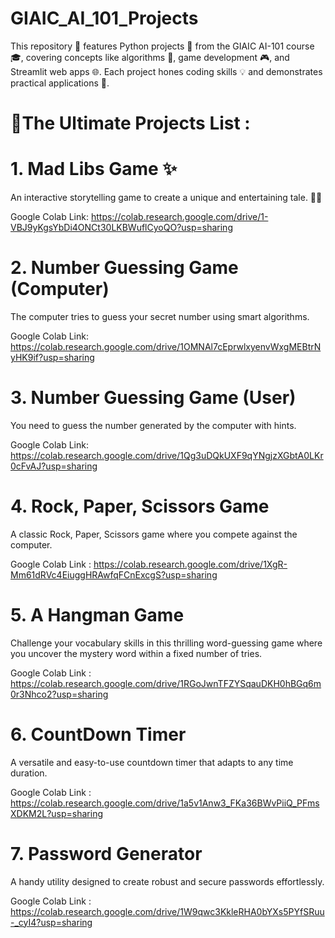 # GIAIC_AI_101_Projects
This repository 🌟 features Python projects 🐍 from the GIAIC AI-101 course 🎓, covering concepts like algorithms 🤖, game development 🎮, and Streamlit web apps 🌐. Each project hones coding skills 💡 and demonstrates practical applications 🚀.

# 📜The Ultimate Projects List :

# 1. Mad Libs Game ✨
 
   An interactive storytelling game to create a unique and entertaining tale. 🌟📖
   
   Google Colab Link:
   https://colab.research.google.com/drive/1-VBJ9yKgsYbDi4ONCt30LKBWuflCyoQO?usp=sharing

# 2. Number Guessing Game (Computer)
  The computer tries to guess your secret number using smart algorithms.
  
  Google Colab Link:
  https://colab.research.google.com/drive/1OMNAl7cEprwlxyenvWxgMEBtrNyHK9if?usp=sharing

# 3. Number Guessing Game (User)
  You need to guess the number generated by the computer with hints.
  
  Google Colab Link: 
  https://colab.research.google.com/drive/1Qg3uDQkUXF9qYNgjzXGbtA0LKr0cFvAJ?usp=sharing
  
# 4. Rock, Paper, Scissors Game
  A classic Rock, Paper, Scissors game where you compete against the computer.

  Google Colab Link :
  https://colab.research.google.com/drive/1XgR-Mm61dRVc4EiuggHRAwfqFCnExcgS?usp=sharing

# 5. A Hangman Game 
  Challenge your vocabulary skills in this thrilling word-guessing game where you uncover the mystery word within a fixed number of tries.

  Google Colab Link :
  https://colab.research.google.com/drive/1RGoJwnTFZYSqauDKH0hBGq6m0r3Nhco2?usp=sharing

# 6. CountDown Timer
  A versatile and easy-to-use countdown timer that adapts to any time duration.

  Google Colab Link :
  https://colab.research.google.com/drive/1a5v1Anw3_FKa36BWvPiiQ_PFmsXDKM2L?usp=sharing

# 7. Password Generator
  A handy utility designed to create robust and secure passwords effortlessly.

  Google Colab Link :
  https://colab.research.google.com/drive/1W9qwc3KkleRHA0bYXs5PYfSRuu-_cyI4?usp=sharing

  
  
